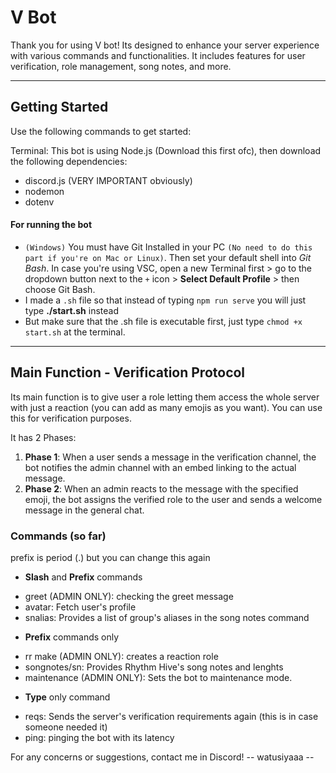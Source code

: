 # V Bot
Thank you for using V bot! Its designed to enhance your server experience with various commands and functionalities. It includes features for user verification, role management, song notes, and more.

---

## Getting Started

Use the following commands to get started:

Terminal: This bot is using Node.js (Download this first ofc), then download the following dependencies:
- discord.js (VERY IMPORTANT obviously)
- nodemon
- dotenv

#### For running the bot
- `(Windows)` You must have Git Installed in your PC `(No need to do this part if you're on Mac or Linux)`. Then set your default shell into *Git Bash*. In case you're using VSC, open a new Terminal first > go to the dropdown button next to the `+` icon > **Select Default Profile** > then choose Git Bash.
- I made a `.sh` file so that instead of typing `npm run serve` you will just type **./start.sh** instead
- But make sure that the .sh file is executable first, just type `chmod +x start.sh` at the terminal.

---

## Main Function - Verification Protocol

Its main function is to give user a role letting them access the whole server with just a reaction (you can add as many emojis as you want). You can use this for verification purposes.

It has 2 Phases:
1. **Phase 1**: When a user sends a message in the verification channel, the bot notifies the admin channel with an embed linking to the actual message. 
2. **Phase 2**: When an admin reacts to the message with the specified emoji, the bot assigns the verified role to the user and sends a welcome message in the general chat.

### Commands (so far)

prefix is period (.) but you can change this again

* **Slash** and **Prefix** commands
 - greet (ADMIN ONLY): checking the greet message
 - avatar: Fetch user's profile
 - snalias: Provides a list of group's aliases in the song notes command

* **Prefix** commands only
 - rr make (ADMIN ONLY): creates a reaction role
 - songnotes/sn: Provides Rhythm Hive's song notes and lenghts
 - maintenance (ADMIN ONLY): Sets the bot to maintenance mode.

 * **Type** only command
  - reqs: Sends the server's verification requirements again (this is in case someone needed it)
  - ping: pinging the bot with its latency

 For any concerns or suggestions, contact me in Discord!
   -- watusiyaaa --